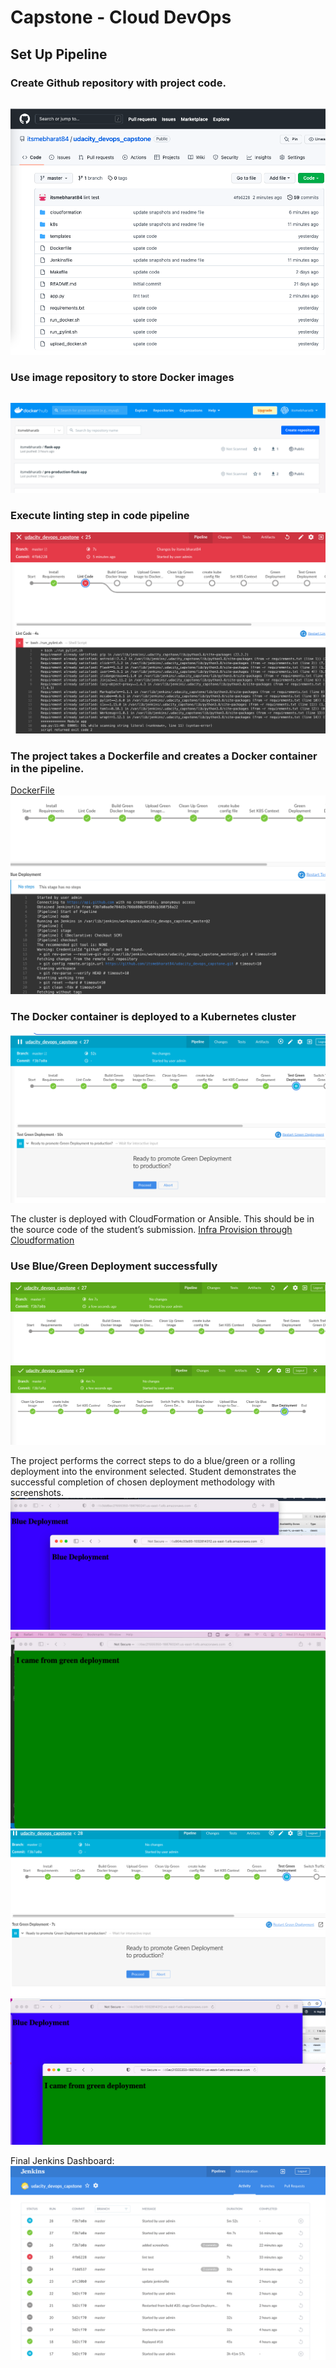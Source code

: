 # Capstone - Cloud DevOps 

## Set Up Pipeline

### Create Github repository with project code.
``` https://github.com/itsmebharat84/udacity_devops_capstone 
```
![Github Repo ](screenshots/github_repo.png)

### Use image repository to store Docker images
``` https://hub.docker.com/repositories
```  
![Dockerhub Repo ](screenshots/dockerhub_repo.png)

### Execute linting step in code pipeline
![linting step](screenshots/linting_step.png)

### The project takes a Dockerfile and creates a Docker container in the pipeline.
[DockerFile](Dockerfile)
![Build Docker Image step](screenshots/build_container_pipeline.png)

### The Docker container is deployed to a Kubernetes cluster
![Deploy Docker container step](screenshots/docker_green_container_deployment.png)

The cluster is deployed with CloudFormation or Ansible. This should be in the source code of the student’s submission.
[Infra Provision through Cloudformation](cloudformation/Readme.md)

### Use Blue/Green Deployment successfully
![Blue Green Deployment Pipeline ](screenshots/udacity_devops_capstone_pipeline1.png)
![Blue Green Deployment Pipeline Cont ](screenshots/udacity_devops_capstone_pipeline2.png)

The project performs the correct steps to do a blue/green or a rolling deployment into the environment selected. Student demonstrates the successful completion of chosen deployment methodology with screenshots.
![Green and Blue environments are the same (until new commit happens) ](screenshots/blue-green-sametime.png)
![Green deployment succeeded](screenshots/green-deploy-succeeded.png)
![Test Green Deployment](screenshots/Test-Green-Deployment.png)
![Final blue green deployment ](screenshots/blue-green-final.png)


Final Jenkins Dashboard:
![Final Jenkins Dashboard ](screenshots/jenkins-dashboard.png)